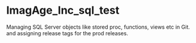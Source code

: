 # ImagAge_Inc_sql_test
Managing SQL Server objects like stored proc, functions, views etc in Git. and assigning release tags for the prod releases.
